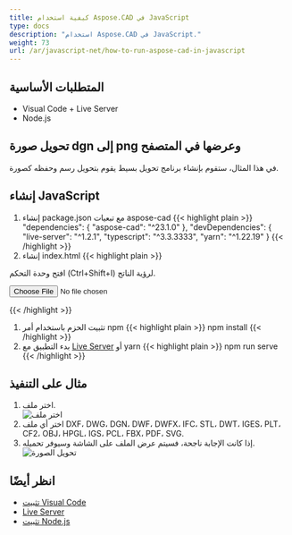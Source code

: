 ```yaml
---
title: كيفية استخدام Aspose.CAD في JavaScript
type: docs
description: "استخدام Aspose.CAD في JavaScript."
weight: 73
url: /ar/javascript-net/how-to-run-aspose-cad-in-javascript
---
```


## المتطلبات الأساسية
- Visual Code + Live Server
- Node.js

## تحويل صورة dgn إلى png وعرضها في المتصفح

في هذا المثال، ستقوم بإنشاء برنامج تحويل بسيط يقوم بتحويل رسم وحفظه كصورة.

## إنشاء JavaScript

1. إنشاء package.json مع تبعيات aspose-cad
{{< highlight plain >}}
"dependencies": {
    "aspose-cad": "^23.1.0"
  },
 "devDependencies": {
    "live-server": "^1.2.1",
    "typescript": "^3.3.3333",
    "yarn": "^1.22.19"
  }
{{< /highlight >}}
1. إنشاء index.html
{{< highlight plain >}}
<!DOCTYPE html>
افتح وحدة التحكم (Ctrl+Shift+I) لرؤية الناتج.

<script src="./node_modules/aspose-cad/dotnet.js"></script>
<script type="module" src="./node_modules/aspose-cad/es2015/index-js.js"></script>

<body>
	<input id="file" type="file">
	<img id="image" />
</body>

<script>
window.onload = async function () {
	document.querySelector('input').addEventListener('change', function() {
      var reader = new FileReader();
      reader.onload = function() {
      
          var arrayBuffer = this.result;
          var array = new Uint8Array(arrayBuffer);
          
		  //احصل على تنسيق الملف
		  fileFormat = Aspose.CAD.Image.getFileFormat(array);
          console.log(fileFormat);
		  
		  // تحميل
		  file = Aspose.CAD.Image.load(array);
          console.log(file);
		  
		  // حفظ
		  exportedFilePromise = Aspose.CAD.Image.save(array, new Aspose.CAD.PngOptions());
		  exportedFilePromise.then(exportedFile => {
			console.log(exportedFile);
			
			var urlCreator = window.URL || window.webkitURL;
			var blob = new Blob([exportedFile], { type: 'application/octet-stream' });
            var imageUrl = urlCreator.createObjectURL(blob);
            document.querySelector("#image").src = imageUrl;
		  });
      }
	  
      reader.readAsArrayBuffer(this.files[0]);
    }, 
	false);
};
</script>
{{< /highlight >}}

1. تثبيت الحزم باستخدام أمر npm
{{< highlight plain >}}
npm install
{{< /highlight >}}
1. بدء التطبيق مع [Live Server](https://marketplace.visualstudio.com/items?itemName=ritwickdey.LiveServer/) أو yarn
{{< highlight plain >}}
npm run serve
{{< /highlight >}}

## مثال على التنفيذ

1. اختر ملف.<br>
![اختر ملف](choose-file.png)<br>
1. اختر أي ملف DXF، DWG، DGN، DWF، DWFX، IFC، STL، DWT، IGES، PLT، CF2، OBJ، HPGL، IGS، PCL، FBX، PDF، SVG.
1. إذا كانت الإجابة ناجحة، فسيتم عرض الملف على الشاشة وسيوفر تحميله.<br>
![تحويل الصورة](convert-image.png)<br>
## انظر أيضًا

- [تثبيت Visual Code](https://code.visualstudio.com/)
- [Live Server](https://marketplace.visualstudio.com/items?itemName=ritwickdey.LiveServer/)
- [تثبيت Node.js](https://nodejs.org/en/)
